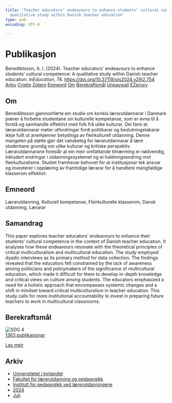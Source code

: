 ```yaml
---
title: 'Teacher educators’ endeavours to enhance students’ cultural competence: A
  qualitative study within Danish teacher education'
type: pub
encoding: UTF-8

---
```

<h1>Publikasjon</h1>
<article id="csl-bib-container-IIDM82MR" class="csl-bib-container">
  <div class="csl-bib-body"> <div class="csl-entry">Benediktsson, A. I. (2024). Teacher educators’ endeavours to enhance students’ cultural competence: A qualitative study within Danish teacher education. <i>InEducation</i>, 78. <a href="https://doi.org/10.37119/ojs2024.v29i2.754">https://doi.org/10.37119/ojs2024.v29i2.754</a></div> </div>
  <div class="csl-bib-buttons">
    <a href="#taxonomy-article-IIDM82MR" alt="archive" class="csl-bib-button">Arkiv</a>
    <a href="https://app.cristin.no/results/show.jsf?id=2283325" alt="Cristin" class="csl-bib-button">Cristin</a>
    <a href="http://zotero.org/groups/5881554/items/IIDM82MR" alt="Zotero" class="csl-bib-button">Zotero</a>
    <a href="#keywords-article-IIDM82MR" alt="keywords" class="csl-bib-button">Emneord</a>
    <a href="#about-article-IIDM82MR" alt="about_pub" class="csl-bib-button">Om</a>
    <a href="#sdg-article-IIDM82MR" alt="sdg" class="csl-bib-button">Berekraftsmål</a>
    <a href="https://journals.uregina.ca/ineducation/article/download/754/1282" alt="Unpaywall" class="csl-bib-button">Unpaywall</a>
    <a href="https://journals.uregina.ca/ineducation/article/download/754/1282" alt="EZproxy" class="csl-bib-button">EZproxy</a>
  </div>
  <div id="csl-bib-meta-container-IIDM82MR"></div>
</article>
<div id="csl-bib-meta-IIDM82MR" class="csl-bib-meta">
  <article id="about-article-IIDM82MR" class="about_pub-article">
    <h1>Om</h1>
    Benediktsson gjennomførte ein studie om korleis lærarutdannarar i Danmark prøver å forbetre studentane sin kulturelle kompetanse, som er evna til å forstå og samhandle effektivt med folk frå ulike kulturar. Dei fann at lærarutdannarar møter utfordringar fordi politikarar og beslutningstakarar ikkje fullt ut anerkjenner betydinga av fleirkulturell utdanning. Denne mangelen på støtte gjer det vanskeleg for lærarutdannarar å lære studentane grundig om ulike kulturar og kritiske perspektiv. Lærarutdannarane foreslår at ein meir omfattande tilnærming er nødvendig, inkludert endringar i utdanningssystemet og ei haldningsendring mot fleirkulturalisme. Studiet framhevar behovet for at institusjonar tek ansvar og investerer i opplæring av framtidige lærarar for å handtere mangfaldige klasserom effektivt.
  </article>
  <article id="keywords-article-IIDM82MR" class="keywords-article">
    <h1>Emneord</h1>
    Lærarutdanning, Kulturell kompetanse, Fleirkulturelle klasserom, Dansk utdanning, Lærarar
  </article>
  <article id="abstract-article-IIDM82MR" class="abstract-article">
    <h1>Samandrag</h1>
    This paper explores teacher educators’ endeavours to enhance their students’ cultural competence in the context of Danish teacher education. It analyses how these endeavours resonate with the theoretical principles of critical multiculturalism and multicultural education. The study employed dyadic interviews as its primary method for data collection. The findings revealed that the educators felt constrained by the lack of awareness among politicians and policymakers of the significance of multicultural education, which made it difficult for them to develop in-depth knowledge and critical views on culture among students. The educators emphasized a need for a holistic approach that encompasses systemic changes and a shift in mindset toward critical multiculturalism in teacher education. This study calls for more institutional accountability to invest in preparing future teachers to work in multicultural classrooms.
  </article>
  <article id="sdg-article-IIDM82MR" class="sdg-article">
    <h1>Berekraftsmål</h1>
    <div class="sdg-container"><div id="sdg4" class="sdg">
        <img src="{{< params subfolder >}}images/sdg/sdg04_nn.png" class="image" alt="SDG 4">
        <div class="sdg-overlay">
          <a href="{{< params subfolder >}}nn/archive/?sdg=4#archive" class="sdg-publication-count"><span>1363</span> publikasjonar</a>
          <p><a href="https://fn.no/om-fn/fns-baerekraftsmaal/god-utdanning?lang=nno-NO" class="sdg-read-more">Les meir</a></p>
        </div>
      </div></div>
  </article>
  <article id="taxonomy-article-IIDM82MR" class="taxonomy-article">
    <h1>Arkiv</h1>
    <ul>
      <li><a href="{{< params subfolder >}}nn/archive/?key=3DCRN523">Universitetet i Innlandet</a></li>
      <li><a href="{{< params subfolder >}}nn/archive/?key=WYNZA47F">Fakultet for lærerutdanning og pedagogikk</a></li>
      <li><a href="{{< params subfolder >}}nn/archive/?key=BKPR6TE7">Institutt for pedagogikk ved lærerutdanningene</a></li>
      <li><a href="{{< params subfolder >}}nn/archive/?key=FKHNMZNC">2024</a></li>
      <li><a href="{{< params subfolder >}}nn/archive/?key=8VA8BKDG">Juli</a></li>
    </ul>
  </article>
</div>
